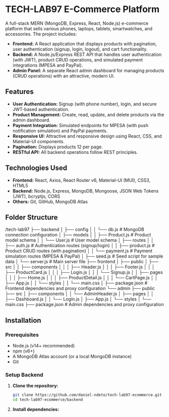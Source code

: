 # TECH-LAB97 E-Commerce Platform

A full-stack MERN (MongoDB, Express, React, Node.js) e-commerce platform that sells various phones, laptops, tablets, smartwatches, and accessories. The project includes:

- **Frontend:** A React application that displays products with pagination, user authentication (signup, login, logout), and cart functionality.
- **Backend:** A Node.js/Express REST API that handles user authentication (with JWT), product CRUD operations, and simulated payment integrations (MPESA and PayPal).
- **Admin Panel:** A separate React admin dashboard for managing products (CRUD operations) with an attractive, modern UI.

## Features

- **User Authentication:** Signup (with phone number), login, and secure JWT-based authentication.
- **Product Management:** Create, read, update, and delete products via the admin dashboard.
- **Payment Integration:** Simulated endpoints for MPESA (with push notification simulation) and PayPal payments.
- **Responsive UI:** Attractive and responsive design using React, CSS, and Material-UI components.
- **Pagination:** Displays products 12 per page.
- **RESTful API:** All backend operations follow REST principles.

## Technologies Used

- **Frontend:** React, Axios, React Router v6, Material-UI (MUI), CSS3, HTML5
- **Backend:** Node.js, Express, MongoDB, Mongoose, JSON Web Tokens (JWT), bcryptjs, CORS
- **Others:** Git, GitHub, MongoDB Atlas

## Folder Structure

/tech-lab97 ├── backend │ ├── config │ │ └── db.js # MongoDB connection configuration │ ├── models │ │ ├── Product.js # Product model schema │ │ └── User.js # User model schema │ ├── routes │ │ ├── auth.js # Authentication routes (signup/login) │ │ ├── product.js # Product CRUD routes (with pagination) │ │ └── payment.js # Payment simulation routes (MPESA & PayPal) │ ├── seed.js # Seed script for sample data │ └── server.js # Main server file ├── frontend │ ├── public │ ├── src │ │ ├── components │ │ │ ├── Header.js │ │ │ ├── Footer.js │ │ │ ├── ProductCard.js │ │ │ ├── Login.js │ │ │ └── Signup.js │ │ ├── pages │ │ │ ├── Home.js │ │ │ ├── ProductDetail.js │ │ │ └── CartPage.js │ │ ├── App.js │ │ └── styles │ │ └── main.css │ ├── package.json # Frontend dependencies and proxy configuration └── admin ├── public ├── src │ ├── components │ │ └── AdminHeader.js │ ├── pages │ │ ├── Dashboard.js │ │ └── Login.js │ ├── App.js │ └── styles │ └── main.css ├── package.json # Admin dependencies and proxy configuration


## Installation

### Prerequisites

- Node.js (v14+ recommended)
- npm (v6+)
- A MongoDB Atlas account (or a local MongoDB instance)
- Git

### Setup Backend

1. **Clone the repository:**

   ```bash
   git clone https://github.com/daniel-ndeto/tech-lab97-ecommerce.git
   cd tech-lab97-ecommerce/backend

2. **Install dependencies:**
    ```bash

  
